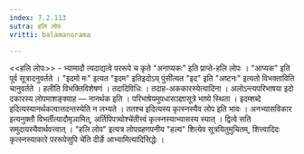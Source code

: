 ```yaml
---
index: 7.2.113
sutra: हलि लोपः
vritti: balamanorama

---
```

<<हलि लोपः>> - भ्यामादौ त्यदाद्यत्वे पररूपे च कृते "अनाप्यकः" इति प्राप्ते-हलि लोपः । "आप्यक" इति पूर्व सूत्रादनुवर्तते । "इदमो मः" इत्यत "इदम" इतिइदोऽय् पुंसी॑त्यत "इद" इति "अष्टनः" इत्यतो विभक्ताविति चानुवर्तते । हलीति विभक्तिविशेषणं । तदादिविधिः । तदाह-अककारस्येत्यादिना । अलोऽन्त्यपरिभाषया इदो दकारस्य लोपमाशङ्क्याह — नानर्थक इति । परिभाषेयमुपधासञ्ज्ञासूत्रे भाष्ये स्थिता । इदम्शब्दे इदित्यस्यानर्थकत्वात्तदन्तस्येति न लभ्यते । ततश्च इदित्यस्य कृत्स्नस्यैव लोप इति भावः । अनभ्यासविकार इत्यनुक्तौ विभर्तीत्यादौमृञामित्, अर्तिपिपत्र्योश्चे॑तीत्त्वं कृत्स्नस्याभ्यासस्य स्यात् । द्वित्वे सति समुदायस्यैवार्थवत्त्वात् । "हलि लोप" इत्यत्र लोपग्रहणपनीय "हल्य" शित्येव सूत्रयितुमुचितम्, शित्त्वादिदः कृत्स्नस्याकारे पररूपेसुपि चे॑ति दीर्ङे आभ्यामित्यादिसिद्धेः ।